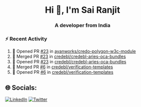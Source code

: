 <h1 align="center">Hi 👋, I'm Sai Ranjit</h1>
<h3 align="center">A developer from India</h3>

### :zap: Recent Activity

<!--START_SECTION:activity-->
1. 💪 Opened PR [#23](https://github.com/ayanworks/credo-polygon-w3c-module/pull/23) in [ayanworks/credo-polygon-w3c-module](https://github.com/ayanworks/credo-polygon-w3c-module)
2. 🎉 Merged PR [#23](https://github.com/credebl/credebl-aries-oca-bundles/pull/23) in [credebl/credebl-aries-oca-bundles](https://github.com/credebl/credebl-aries-oca-bundles)
3. 💪 Opened PR [#23](https://github.com/credebl/credebl-aries-oca-bundles/pull/23) in [credebl/credebl-aries-oca-bundles](https://github.com/credebl/credebl-aries-oca-bundles)
4. 🎉 Merged PR [#6](https://github.com/credebl/verification-templates/pull/6) in [credebl/verification-templates](https://github.com/credebl/verification-templates)
5. 💪 Opened PR [#6](https://github.com/credebl/verification-templates/pull/6) in [credebl/verification-templates](https://github.com/credebl/verification-templates)
<!--END_SECTION:activity-->

## 🌐 Socials:
[![LinkedIn](https://img.shields.io/badge/LinkedIn-%230077B5.svg?logo=linkedin&logoColor=white)](https://linkedin.com/in/sairanjit) [![Twitter](https://img.shields.io/badge/Twitter-%231DA1F2.svg?logo=Twitter&logoColor=white)](https://twitter.com/sairanjit_) 
